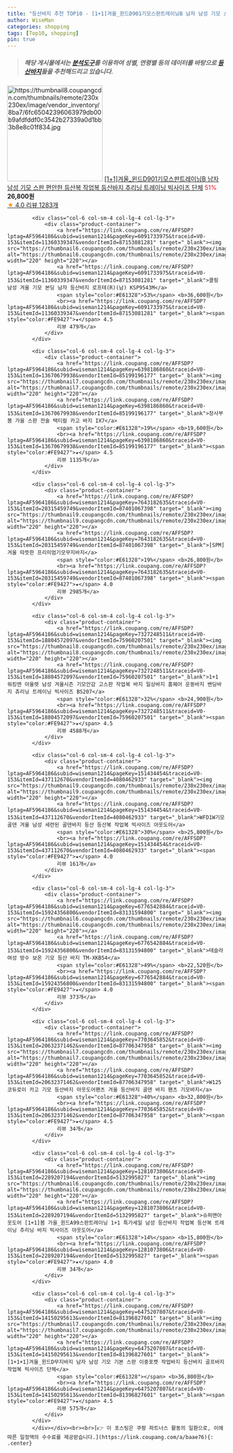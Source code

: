 ```yaml
---
title: "등산바지 추천 TOP10 - [1+1]겨울_윈드D901기모스판트레이닝B 남자 남성 기모 스판 편안한 등산복 작업복 등산바지 추리닝 트레이닝 빅사이즈 단체"
author: WiseMan
categories: shopping
tags: [Top10, shopping]
pin: true
---
```


> ##### 해당 게시물에서는 [**분석도구**](https://itemscout.io/)를 이용하여 **성별**, **연령별** 등의 데이터를 바탕으로 [**등산바지**](https://link.coupang.com/a/baae76)들을 추천해드리고 있습니다.
<div class="container"><div class="row">
            <div class="col-6 col-sm-4 col-lg-4 col-lg-3">
                <div class="product-container">
                    <a href="https://link.coupang.com/re/AFFSDP?lptag=AF5964186&subid=wiseman1214&pageKey=7650490710&traceid=V0-153&itemId=20354691381&vendorItemId=70339833877" target="_blank"><img src="https://thumbnail8.coupangcdn.com/thumbnails/remote/230x230ex/image/vendor_inventory/8ba7/6fc65042396063979db00b9afdfddf0c3542b27339a0d1bb3b8e8c01f834.jpg" alt="https://thumbnail8.coupangcdn.com/thumbnails/remote/230x230ex/image/vendor_inventory/8ba7/6fc65042396063979db00b9afdfddf0c3542b27339a0d1bb3b8e8c01f834.jpg" width="220" height="220"></a>
                    <a href="https://link.coupang.com/re/AFFSDP?lptag=AF5964186&subid=wiseman1214&pageKey=7650490710&traceid=V0-153&itemId=20354691381&vendorItemId=70339833877" target="_blank">[1+1]겨울_윈드D901기모스판트레이닝B 남자 남성 기모 스판 편안한 등산복 작업복 등산바지 추리닝 트레이닝 빅사이즈 단체</a>
                    <span style="color:#E61328">51%</span> <b>26,800원</b>
                    <br><a href="https://link.coupang.com/re/AFFSDP?lptag=AF5964186&subid=wiseman1214&pageKey=7650490710&traceid=V0-153&itemId=20354691381&vendorItemId=70339833877" target="_blank"><span style="color:#FE9427">★</span> 4.0
                    리뷰 1283개</a>
                </div>
            </div>
            
            <div class="col-6 col-sm-4 col-lg-4 col-lg-3">
                <div class="product-container">
                    <a href="https://link.coupang.com/re/AFFSDP?lptag=AF5964186&subid=wiseman1214&pageKey=6091733975&traceid=V0-153&itemId=11360339347&vendorItemId=87153081281" target="_blank"><img src="https://thumbnail6.coupangcdn.com/thumbnails/remote/230x230ex/image/vendor_inventory/b0a5/4c5f212af5f395c94557e8389784a6e6ec60b57a4a1987b51fffff936edf.jpg" alt="https://thumbnail6.coupangcdn.com/thumbnails/remote/230x230ex/image/vendor_inventory/b0a5/4c5f212af5f395c94557e8389784a6e6ec60b57a4a1987b51fffff936edf.jpg" width="220" height="220"></a>
                    <a href="https://link.coupang.com/re/AFFSDP?lptag=AF5964186&subid=wiseman1214&pageKey=6091733975&traceid=V0-153&itemId=11360339347&vendorItemId=87153081281" target="_blank">콜핑 남성 겨울 기모 본딩 남자 등산바지 로프테(R)(남) KSP9543M</a>
                    <span style="color:#E61328">53%</span> <b>36,600원</b>
                    <br><a href="https://link.coupang.com/re/AFFSDP?lptag=AF5964186&subid=wiseman1214&pageKey=6091733975&traceid=V0-153&itemId=11360339347&vendorItemId=87153081281" target="_blank"><span style="color:#FE9427">★</span> 4.5
                    리뷰 479개</a>
                </div>
            </div>
            
            <div class="col-6 col-sm-4 col-lg-4 col-lg-3">
                <div class="product-container">
                    <a href="https://link.coupang.com/re/AFFSDP?lptag=AF5964186&subid=wiseman1214&pageKey=6398186860&traceid=V0-153&itemId=13670679938&vendorItemId=85199196177" target="_blank"><img src="https://thumbnail7.coupangcdn.com/thumbnails/remote/230x230ex/image/vendor_inventory/8292/861999c5191eae055cab34a0e8dbe3acd03856b198e1e8c6b894996c8827.jpg" alt="https://thumbnail7.coupangcdn.com/thumbnails/remote/230x230ex/image/vendor_inventory/8292/861999c5191eae055cab34a0e8dbe3acd03856b198e1e8c6b894996c8827.jpg" width="220" height="220"></a>
                    <a href="https://link.coupang.com/re/AFFSDP?lptag=AF5964186&subid=wiseman1214&pageKey=6398186860&traceid=V0-153&itemId=13670679938&vendorItemId=85199196177" target="_blank">장사부 봄 가을 스판 전술 택티컬 카고 바지 IX7</a>
                    <span style="color:#E61328">19%</span> <b>19,600원</b>
                    <br><a href="https://link.coupang.com/re/AFFSDP?lptag=AF5964186&subid=wiseman1214&pageKey=6398186860&traceid=V0-153&itemId=13670679938&vendorItemId=85199196177" target="_blank"><span style="color:#FE9427">★</span> 4.5
                    리뷰 1135개</a>
                </div>
            </div>
            
            <div class="col-6 col-sm-4 col-lg-4 col-lg-3">
                <div class="product-container">
                    <a href="https://link.coupang.com/re/AFFSDP?lptag=AF5964186&subid=wiseman1214&pageKey=7643182635&traceid=V0-153&itemId=20315459749&vendorItemId=87401067398" target="_blank"><img src="https://thumbnail9.coupangcdn.com/thumbnails/remote/230x230ex/image/vendor_inventory/8f22/086227076efe22c160d1012162615a6da62ad279013c48c66c79022aa895.jpg" alt="https://thumbnail9.coupangcdn.com/thumbnails/remote/230x230ex/image/vendor_inventory/8f22/086227076efe22c160d1012162615a6da62ad279013c48c66c79022aa895.jpg" width="220" height="220"></a>
                    <a href="https://link.coupang.com/re/AFFSDP?lptag=AF5964186&subid=wiseman1214&pageKey=7643182635&traceid=V0-153&itemId=20315459749&vendorItemId=87401067398" target="_blank">[SPM] 겨울 따뜻한 프리미엄기모무지바지</a>
                    <span style="color:#E61328">19%</span> <b>26,800원</b>
                    <br><a href="https://link.coupang.com/re/AFFSDP?lptag=AF5964186&subid=wiseman1214&pageKey=7643182635&traceid=V0-153&itemId=20315459749&vendorItemId=87401067398" target="_blank"><span style="color:#FE9427">★</span> 4.0
                    리뷰 2985개</a>
                </div>
            </div>
            
            <div class="col-6 col-sm-4 col-lg-4 col-lg-3">
                <div class="product-container">
                    <a href="https://link.coupang.com/re/AFFSDP?lptag=AF5964186&subid=wiseman1214&pageKey=7327248511&traceid=V0-153&itemId=18804572097&vendorItemId=75960207501" target="_blank"><img src="https://thumbnail8.coupangcdn.com/thumbnails/remote/230x230ex/image/vendor_inventory/df33/9354fbf11fb084bda399fdd9c014ed0826ba121914bcabfb5b6ffd92ce8b.jpg" alt="https://thumbnail8.coupangcdn.com/thumbnails/remote/230x230ex/image/vendor_inventory/df33/9354fbf11fb084bda399fdd9c014ed0826ba121914bcabfb5b6ffd92ce8b.jpg" width="220" height="220"></a>
                    <a href="https://link.coupang.com/re/AFFSDP?lptag=AF5964186&subid=wiseman1214&pageKey=7327248511&traceid=V0-153&itemId=18804572097&vendorItemId=75960207501" target="_blank">1+1 워킹맨 아울렛 남성 겨울시즌 기모안감 고스판 작업복 바지 일상바지 홈웨어 운동바지 밴딩바지 츄리닝 트레이닝 빅사이즈 BS207</a>
                    <span style="color:#E61328">32%</span> <b>24,900원</b>
                    <br><a href="https://link.coupang.com/re/AFFSDP?lptag=AF5964186&subid=wiseman1214&pageKey=7327248511&traceid=V0-153&itemId=18804572097&vendorItemId=75960207501" target="_blank"><span style="color:#FE9427">★</span> 4.5
                    리뷰 4588개</a>
                </div>
            </div>
            
            <div class="col-6 col-sm-4 col-lg-4 col-lg-3">
                <div class="product-container">
                    <a href="https://link.coupang.com/re/AFFSDP?lptag=AF5964186&subid=wiseman1214&pageKey=151434454&traceid=V0-153&itemId=437112670&vendorItemId=4080462933" target="_blank"><img src="https://thumbnail9.coupangcdn.com/thumbnails/remote/230x230ex/image/vendor_inventory/b9ea/421e34fbf9e2a8fea70cc5c9f3b3ce1813d8e2719a2a268c131e7cfcf0d7.jpg" alt="https://thumbnail9.coupangcdn.com/thumbnails/remote/230x230ex/image/vendor_inventory/b9ea/421e34fbf9e2a8fea70cc5c9f3b3ce1813d8e2719a2a268c131e7cfcf0d7.jpg" width="220" height="220"></a>
                    <a href="https://link.coupang.com/re/AFFSDP?lptag=AF5964186&subid=wiseman1214&pageKey=151434454&traceid=V0-153&itemId=437112670&vendorItemId=4080462933" target="_blank">WFD1W기모골덴 겨울 남성 세련된 골덴바지 등산 등산복 작업복 빅사이즈 아웃도어</a>
                    <span style="color:#E61328">30%</span> <b>25,800원</b>
                    <br><a href="https://link.coupang.com/re/AFFSDP?lptag=AF5964186&subid=wiseman1214&pageKey=151434454&traceid=V0-153&itemId=437112670&vendorItemId=4080462933" target="_blank"><span style="color:#FE9427">★</span> 4.0
                    리뷰 161개</a>
                </div>
            </div>
            
            <div class="col-6 col-sm-4 col-lg-4 col-lg-3">
                <div class="product-container">
                    <a href="https://link.coupang.com/re/AFFSDP?lptag=AF5964186&subid=wiseman1214&pageKey=6776542884&traceid=V0-153&itemId=15924356800&vendorItemId=83131594800" target="_blank"><img src="https://thumbnail6.coupangcdn.com/thumbnails/remote/230x230ex/image/vendor_inventory/5e78/6cc43e29b1fe33189f62c22176a8dd7866671b6c3bfadac7b4563e7543cc.jpg" alt="https://thumbnail6.coupangcdn.com/thumbnails/remote/230x230ex/image/vendor_inventory/5e78/6cc43e29b1fe33189f62c22176a8dd7866671b6c3bfadac7b4563e7543cc.jpg" width="220" height="220"></a>
                    <a href="https://link.coupang.com/re/AFFSDP?lptag=AF5964186&subid=wiseman1214&pageKey=6776542884&traceid=V0-153&itemId=15924356800&vendorItemId=83131594800" target="_blank">테슬라 여성 방수 보온 기모 등산 바지 TM-XKB54</a>
                    <span style="color:#E61328">49%</span> <b>22,520원</b>
                    <br><a href="https://link.coupang.com/re/AFFSDP?lptag=AF5964186&subid=wiseman1214&pageKey=6776542884&traceid=V0-153&itemId=15924356800&vendorItemId=83131594800" target="_blank"><span style="color:#FE9427">★</span> 4.0
                    리뷰 373개</a>
                </div>
            </div>
            
            <div class="col-6 col-sm-4 col-lg-4 col-lg-3">
                <div class="product-container">
                    <a href="https://link.coupang.com/re/AFFSDP?lptag=AF5964186&subid=wiseman1214&pageKey=7703645852&traceid=V0-153&itemId=20632371462&vendorItemId=87706347958" target="_blank"><img src="https://thumbnail7.coupangcdn.com/thumbnails/remote/230x230ex/image/vendor_inventory/44d1/4d7195b4f08aaa048973a24fb4a556e290727df64057186c9c190ef263e2.jpg" alt="https://thumbnail7.coupangcdn.com/thumbnails/remote/230x230ex/image/vendor_inventory/44d1/4d7195b4f08aaa048973a24fb4a556e290727df64057186c9c190ef263e2.jpg" width="220" height="220"></a>
                    <a href="https://link.coupang.com/re/AFFSDP?lptag=AF5964186&subid=wiseman1214&pageKey=7703645852&traceid=V0-153&itemId=20632371462&vendorItemId=87706347958" target="_blank">W125 코듀로이 카고 기모 등산바지 아웃도어팬츠 겨울 등산바지 골덴 바지 팬츠 기모바지</a>
                    <span style="color:#E61328">40%</span> <b>32,800원</b>
                    <br><a href="https://link.coupang.com/re/AFFSDP?lptag=AF5964186&subid=wiseman1214&pageKey=7703645852&traceid=V0-153&itemId=20632371462&vendorItemId=87706347958" target="_blank"><span style="color:#FE9427">★</span> 4.5
                    리뷰 34개</a>
                </div>
            </div>
            
            <div class="col-6 col-sm-4 col-lg-4 col-lg-3">
                <div class="product-container">
                    <a href="https://link.coupang.com/re/AFFSDP?lptag=AF5964186&subid=wiseman1214&pageKey=1281073806&traceid=V0-153&itemId=2289207194&vendorItemId=5132995827" target="_blank"><img src="https://thumbnail6.coupangcdn.com/thumbnails/remote/230x230ex/image/vendor_inventory/957c/1ec276b14637451bef3fc0cca22a97a2db24716280e74aa18e2c7ecc4dca.jpg" alt="https://thumbnail6.coupangcdn.com/thumbnails/remote/230x230ex/image/vendor_inventory/957c/1ec276b14637451bef3fc0cca22a97a2db24716280e74aa18e2c7ecc4dca.jpg" width="220" height="220"></a>
                    <a href="https://link.coupang.com/re/AFFSDP?lptag=AF5964186&subid=wiseman1214&pageKey=1281073806&traceid=V0-153&itemId=2289207194&vendorItemId=5132995827" target="_blank">슈퍼맨아웃도어 [1+1]봄 가을_윈드A99스판트레이닝 1+1 특가세일 남성 등산바지 작업복 등산복 트레이닝 추리닝 바지 빅사이즈 아웃도어</a>
                    <span style="color:#E61328">14%</span> <b>15,800원</b>
                    <br><a href="https://link.coupang.com/re/AFFSDP?lptag=AF5964186&subid=wiseman1214&pageKey=1281073806&traceid=V0-153&itemId=2289207194&vendorItemId=5132995827" target="_blank"><span style="color:#FE9427">★</span> 4.0
                    리뷰 34개</a>
                </div>
            </div>
            
            <div class="col-6 col-sm-4 col-lg-4 col-lg-3">
                <div class="product-container">
                    <a href="https://link.coupang.com/re/AFFSDP?lptag=AF5964186&subid=wiseman1214&pageKey=6475207807&traceid=V0-153&itemId=14150295613&vendorItemId=81396827601" target="_blank"><img src="https://thumbnail7.coupangcdn.com/thumbnails/remote/230x230ex/image/vendor_inventory/3444/e930e791c21bf9c08c7445d6b18b6eb2ef7821001978ddcfcc496107d551.jpg" alt="https://thumbnail7.coupangcdn.com/thumbnails/remote/230x230ex/image/vendor_inventory/3444/e930e791c21bf9c08c7445d6b18b6eb2ef7821001978ddcfcc496107d551.jpg" width="220" height="220"></a>
                    <a href="https://link.coupang.com/re/AFFSDP?lptag=AF5964186&subid=wiseman1214&pageKey=6475207807&traceid=V0-153&itemId=14150295613&vendorItemId=81396827601" target="_blank">[1+1+1]겨울_윈드D무지바지 남자 남성 기모 기본 스판 이중포켓 작업바지 등산바지 골프바지 작업복 빅사이즈 단체</a>
                    <span style="color:#E61328"></span> <b>36,800원</b>
                    <br><a href="https://link.coupang.com/re/AFFSDP?lptag=AF5964186&subid=wiseman1214&pageKey=6475207807&traceid=V0-153&itemId=14150295613&vendorItemId=81396827601" target="_blank"><span style="color:#FE9427">★</span> 4.5
                    리뷰 575개</a>
                </div>
            </div>
            </div></div><br><br>[👉 이 포스팅은 쿠팡 파트너스 활동의 일환으로, 이에 따른 일정액의 수수료를 제공받습니다.](https://link.coupang.com/a/baae76){: .center}